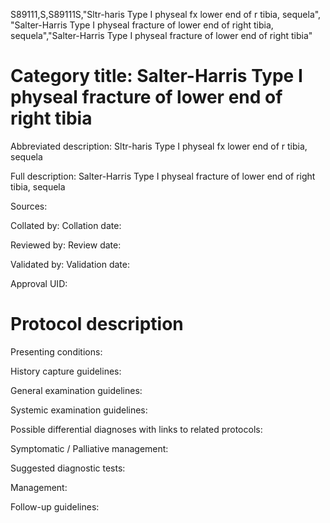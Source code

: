 S89111,S,S89111S,"Sltr-haris Type I physeal fx lower end of r tibia, sequela", "Salter-Harris Type I physeal fracture of lower end of right tibia, sequela","Salter-Harris Type I physeal fracture of lower end of right tibia"
# Category title: Salter-Harris Type I physeal fracture of lower end of right tibia

Abbreviated description: Sltr-haris Type I physeal fx lower end of r tibia, sequela

Full description: Salter-Harris Type I physeal fracture of lower end of right tibia, sequela

Sources:

Collated by:
Collation date:

Reviewed by:
Review date:

Validated by:
Validation date:

Approval UID:

# Protocol description

Presenting conditions:

History capture guidelines:

General examination guidelines:

Systemic examination guidelines:

Possible differential diagnoses with links to related protocols:

Symptomatic / Palliative management:

Suggested diagnostic tests:

Management:

Follow-up guidelines:
